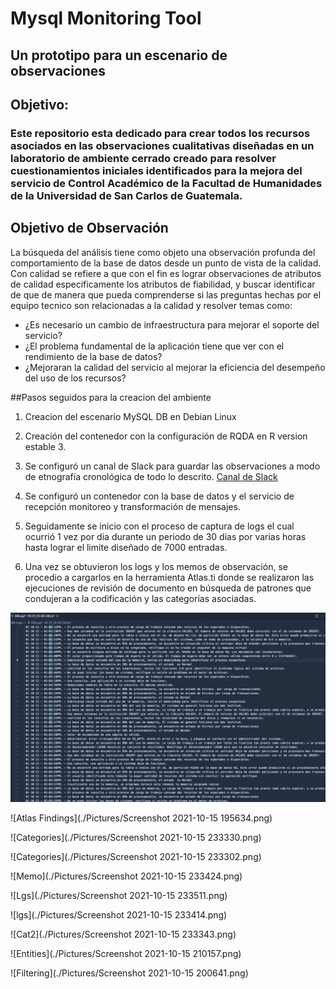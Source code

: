 # Mysql Monitoring Tool
##  Un prototipo para un escenario de observaciones
## Objetivo: 
### Este repositorio esta dedicado para crear todos los recursos asociados en las observaciones cualitativas diseñadas en un laboratorio de ambiente cerrado creado para resolver cuestionamientos iniciales identificados para la mejora del servicio de Control Académico de la Facultad de Humanidades de la Universidad de San Carlos de Guatemala.

## Objetivo de Observación
La búsqueda del análisis tiene como objeto una observación profunda del comportamiento de la base de datos desde un punto de vista de la calidad. Con calidad se refiere a que con el fin es lograr observaciones de atributos de calidad especificamente los atributos de fiabilidad, y buscar identificar de que de manera que pueda comprenderse si las preguntas hechas por el equipo tecnico son relacionadas a la calidad y resolver temas como:

* ¿Es necesario un cambio de infraestructura para mejorar el soporte del servicio?
* ¿El problema fundamental de la aplicación tiene que ver con el rendimiento de la base de datos?
* ¿Mejoraran la calidad del servicio al mejorar la eficiencia del desempeño del uso de los recursos?

##Pasos seguidos para la creacion del ambiente

1) Creacion del escenario MySQL DB en Debian Linux



2) Creación del contenedor con la configuración de RQDA en R version estable 3.

3) Se configuró un canal de Slack para guardar las observaciones a modo de etnografía cronológica de todo lo descrito.
[Canal de Slack](https://app.slack.com/client/T0189P8RJJC/C017D6FULNS)

4) Se configuró un contenedor con la base de datos y el servicio de recepción monitoreo y transformación de mensajes.

5) Seguidamente se inicio con el proceso de captura de logs el cual ocurrió 1 vez por dia durante un periodo de 30 dias por varias horas hasta lograr el limite diseñado de 7000 entradas.

6) Una vez se obtuvieron los logs y los memos de observación, se procedio a cargarlos en la herramienta Atlas.ti donde se realizaron las ejecuciones de revisión de documento en búsqueda de patrones que condujeran a la codificación y las categorías asociadas.

![](https://github.com/Muppity/MysqlMonitoringTool/blob/main/Pictures/Screen%20Shot%202021-10-15%20at%2011.42.13%20PM.png)

![Atlas Findings](./Pictures/Screenshot 2021-10-15 195634.png)

![Categories](./Pictures/Screenshot 2021-10-15 233330.png)

![Categories](./Pictures/Screenshot 2021-10-15 233302.png)

![Memo](./Pictures/Screenshot 2021-10-15 233424.png)

![Lgs](./Pictures/Screenshot 2021-10-15 233511.png)

![lgs](./Pictures/Screenshot 2021-10-15 233414.png)

![Cat2](./Pictures/Screenshot 2021-10-15 233343.png)

![Entities](./Pictures/Screenshot 2021-10-15 210157.png)

![Filtering](./Pictures/Screenshot 2021-10-15 200641.png)
